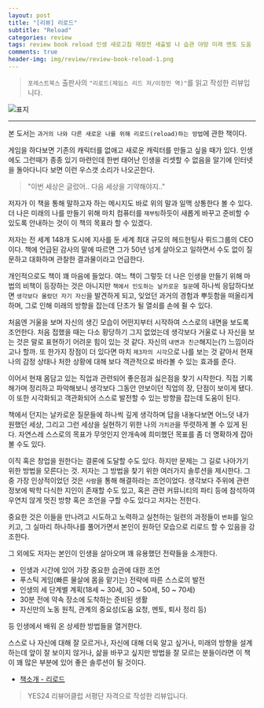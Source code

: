 ```yaml
---  
layout: post  
title: "[리뷰] 리로드"  
subtitle: "Reload"  
categories: review  
tags: review book reload 인생 새로고침 재장전 새출발 나 습관 야망 미래 멘토 도움 
comments: true  
header-img: img/review/review-book-reload-1.png
---  
```

  
> `포레스트북스` 출판사의 `"리로드(제임스 리드 저/이정민 역)"`를 읽고 작성한 리뷰입니다.  

![표지](https://telegeam.github.io/assets/img/review/review-book-reload-1.png)  

---

본 도서는 `과거의 나와 다른 새로운 나를 위해 리로드(reload)하는 방법`에 관한 책이다.

게임을 하다보면 기존의 캐릭터를 없애고 새로운 캐릭터를 만들고 싶을 때가 있다. 인생에도 그런때가 종종 있기 마련인데 한번 태어난 인생을 리셋할 수 없음을 알기에 인터넷을 돌아다니다 보면 이런 우스갯 소리가 나오곤한다.
> "이번 세상은 글렀어.. 다음 세상을 기약해야지.."

저자가 이 책을 통해 말하고자 하는 메시지도 바로 위의 말과 일맥 상통한다 볼 수 있다. 더 나은 미래의 나를 만들기 위해 마치 컴퓨터를 `재부팅`하듯이 새롭게 바꾸고 준비할 수 있도록 안내하는 것이 이 책의 목표라 할 수 있겠다.

저자는 전 세계 148개 도시에 지사를 둔 세계 최대 규모의 헤드헌팅사 뤼드그룹의 CEO이다. 책에 언급된 감사의 말에 따르면 그가 50년 넘게 살아오고 일하면서 수도 없이 질문하고 대화하며 관찰한 결과물이라고 언급한다.

개인적으로도 책이 꽤 마음에 들었다. 여느 책이 그렇듯 더 나은 인생을 만들기 위해 마법의 비책이 등장하는 것은 아니지만 `책에서 인도하는 날카로운 질문`에 하나씩 응답하다보면 `생각보다 몰랐던 자기 자신`을 발견하게 되고, 잊었던 과거의 경험과 뿌듯함을 떠올리게 하며, 그로 인해 미래의 방향을 잡는데 단초가 될 열쇠를 손에 쥘 수 있다.

처음엔 거울을 보며 자신의 생긴 모습이 어떤지부터 시작하여 스스로의 내면을 보도록 조언한다. 처음 접했을 때는 다소 황당하기 그지 없었는데 생각보다 거울로 나 자신을 보는 것은 말로 표현하기 어려운 힘이 있는 것 같다. 자신의 `내면과 친근`해지는(?) 느낌이라고나 할까. 또 한가지 장점이 더 있다면 마치 `제3자의 시각`으로 나를 보는 것 같아서 현재 나의 감정 상태나 처한 상황에 대해 보다 객관적으로 바라볼 수 있는 효과를 준다.

이어서 현재 몸담고 있는 직업과 관련되어 좋은점과 싫은점을 찾기 시작한다. 직접 기록해가며 정리하고 파악해보니 생각보다 그동안 안보이던 직업의 장, 단점이 보이게 됐다. 이 또한 시각화되고 객관화되어 스스로 발전할 수 있는 방향을 잡는데 도움이 된다.

책에서 던지는 날카로운 질문들에 하나씩 깊게 생각하며 답을 내놓다보면 어느덧 내가 원했던 세상, 그리고 그런 세상을 실현하기 위한 나의 `가치관`을 뚜렷하게 볼 수 있게 된다. 자연스레 스스로의 목표가 무엇인지 안개속에 희미했던 목표를 좀 더 명확하게 잡아볼 수도 있다.

이직 혹은 창업을 원한다는 결론에 도달할 수도 있다. 하지만 문제는 그 길로 나아가기 위한 방법을 모른다는 것. 저자는 그 방법을 찾기 위한 여러가지 솔루션을 제시한다. 그 중 가장 인상적이었던 것은 `사람`을 통해 해결하라는 조언이었다. 생각보다 주위에 관련 정보에 박학 다식한 지인이 존재할 수도 있고, 혹은 관련 커뮤니티의 파티 등에 참석하여 우연치 않게 멋진 방향 혹은 조언을 구할 수도 있다고 저자는 전한다.

중요한 것은 이들을 만나려고 시도하고 노력하고 실천하는 일련의 과정들이 `변화`를 일으키고, 그 실마리 하나하나를 풀어가면서 본인이 원하던 모습으로 리로드 할 수 있음을 강조한다. 

그 외에도 저자는 본인이 인생을 살아오며 꽤 유용했던 전략들을 소개한다. 
* 인생과 시간에 있어 가장 중요한 습관에 대한 조언
* 푸스틱 게임(빠른 물살에 몸을 맡기는) 전략에 따른 스스로의 발전
* 인생의 세 단계별 계획(18세 ~ 30세, 30 ~ 50세, 50 ~ 70세)
* 30분 전에 약속 장소에 도착하는 준비된 생활
* 자신만의 노동 원칙, 관계의 중요성(도움 요청, 멘토, 퇴사 정리 등)

등 인생에서 배워 온 상세한 방법들을 열거한다.

스스로 나 자신에 대해 잘 모르거나, 자신에 대해 더욱 알고 싶거나, 미래의 방향을 설계하는데 앞이 잘 보이지 않거나, 삶을 바꾸고 싶지만 방법을 잘 모르는 분들이라면 이 책이 꽤 많은 부분에 있어 좋은 솔루션이 될 것이다.


* [책소개 - 리로드](http://www.yes24.com/Product/goods/91451085)

> YES24 리뷰어클럽 서평단 자격으로 작성한 리뷰입니다.
